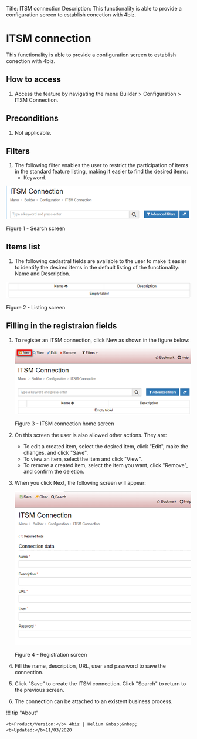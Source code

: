 Title: ITSM connection
Description: This functionality is able to provide a configuration screen to establish conection with 4biz.  
# ITSM connection  

This functionality is able to provide a configuration screen to establish conection with 4biz.  

## How to access

1. Access the feature by navigating the menu Builder > Configuration > ITSM Connection.  

## Preconditions  

1. Not applicable.  

## Filters

1. The following filter enables the user to restrict the participation of items in the standard feature listing, making it easier to find the desired items:
      * Keyword.

![Screenshot](images/ITSM-Search.png)

Figure 1 - Search screen  

## Items list 

1. The following cadastral fields are available to the user to make it easier to identify the desired items in the default listing of the functionality: Name and Description.  
  
![Screenshot](images/ITSM-Listing.png)

Figure 2 - Listing screen  

## Filling in the registraion fields

1. To register an ITSM connection, click New as shown in the figure below:  

    ![Screenshot](images/ITSM-Filling.png)
    
    Figure 3 - ITSM connection home screen  

2. On this screen the user is also allowed other actions. They are:

      + To edit a created item, select the desired item, click "Edit", make the changes, and click "Save".  
      + To view an item, select the item and click "View".  
      + To remove a created item, select the item you want, click "Remove", and confirm the deletion.  
 
3. When you click Next, the following screen will appear:  

    ![Screenshot](images/ITSM-Registration.png)
    
    Figure 4 - Registration screen  

4. Fill the name, description, URL, user and password to save the connection.  
5. Click "Save" to create the ITSM connection. Click "Search" to return to the previous screen.  
6. The connection can be attached to an existent business process.  

!!! tip "About"

    <b>Product/Version:</b> 4biz | Helium &nbsp;&nbsp;
    <b>Updated:</b>11/03/2020 
